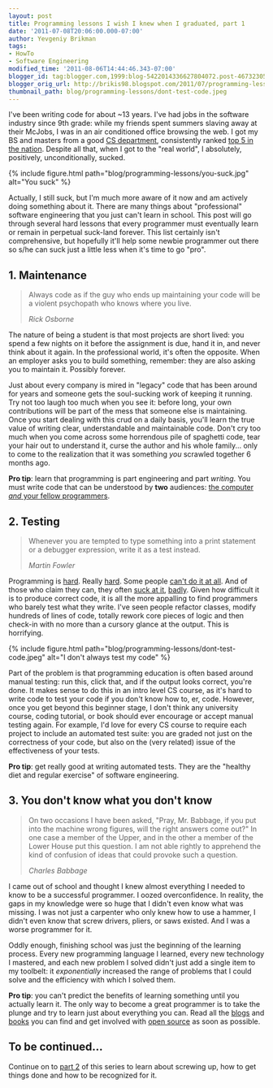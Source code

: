 ```yaml
---
layout: post
title: Programming lessons I wish I knew when I graduated, part 1
date: '2011-07-08T20:06:00.000-07:00'
author: Yevgeniy Brikman
tags:
- HowTo
- Software Engineering
modified_time: '2011-08-06T14:44:46.343-07:00'
blogger_id: tag:blogger.com,1999:blog-5422014336627804072.post-4673230584667905173
blogger_orig_url: http://brikis98.blogspot.com/2011/07/programming-lessons-i-wish-i-knew-when.html
thumbnail_path: blog/programming-lessons/dont-test-code.jpeg
---
```


I've been writing code for about ~13 years. I've had jobs in the software industry since 
9th grade: while my friends spent summers slaving away at their McJobs, I was 
in an air conditioned office browsing the web. I got my BS and masters from a 
good [CS department](http://www.cs.cornell.edu/), consistently ranked [top 5 
in the 
nation](http://grad-schools.usnews.rankingsandreviews.com/best-graduate-schools/top-science-schools/computer-science-rankings). 
Despite all that, when I got to the "real world", I absolutely, positively, 
unconditionally, sucked. 

{% include figure.html path="blog/programming-lessons/you-suck.jpg" alt="You suck" %}

Actually, I still suck, but I'm much more aware of it now and am actively doing 
something about it. There are many things about "professional" software engineering that you just can't learn in 
school. This post will go through several hard lessons that every programmer 
must eventually learn or remain in perpetual suck-land forever. This list 
certainly isn't comprehensive, but hopefully it'll help some newbie programmer 
out there so s/he can suck just a little less when it's time to go "pro".

## 1. Maintenance

<blockquote>
  <p>
    Always code as if the guy who ends up maintaining your code will be a violent 
    psychopath who knows where you live.
  </p>
  <cite>Rick Osborne</cite>
</blockquote>

The nature of being a student is that most projects are short lived: you spend 
a few nights on it before the assignment is due, hand it in, and never think 
about it again. In the professional world, it's often the opposite. 
When an employer asks you to build something, remember: they are also asking 
you to maintain it. Possibly forever.

Just about every company is mired in "legacy" code that has been around for years and 
someone gets the soul-sucking work of keeping it running. Try not too laugh 
too much when you see it: before long, your own contributions will be part of 
the mess that someone else is maintaining. Once you start dealing with this 
crud on a daily basis, you'll learn the true value of writing clear, 
understandable and maintainable code.  Don't cry too much when you come across 
some horrendous pile of spaghetti code, tear your hair out to understand it, 
curse the author and his whole family... only to come to the realization that 
it was something *you* scrawled together 6 months ago.

**Pro tip**: learn that programming is part engineering and part *writing*. You must 
write code that can be understood by **two** audiences: [the computer *and* 
your fellow 
programmers](http://www.codinghorror.com/blog/2008/11/coding-its-just-writing.html). 

## 2. Testing

<blockquote>
  <p>
    Whenever you are tempted to type something into a print statement or 
    a debugger expression, write it as a test instead.
  </p>
  <cite>Martin Fowler</cite> 
</blockquote>

Programming is [hard](http://msmvps.com/blogs/jon_skeet/archive/2009/01/29/programming-is-hard.aspx). 
Really [hard](http://www.bricklin.com/wontprogram.htm). Some people [can't do 
it at all](http://t.co/DFc6NeF). And of those who claim they can, they often 
[suck at it](http://www.iovene.com/56/), 
[badly](http://www.codinghorror.com/blog/2007/02/why-cant-programmers-program.html). 
Given how difficult it is to produce correct code, it is all the more 
appalling to find programmers who barely test what they write. I've seen 
people refactor classes, modify hundreds of lines of code, totally rework core 
pieces of logic and then check-in with no more than a cursory glance at the 
output. This is horrifying. 

{% include figure.html path="blog/programming-lessons/dont-test-code.jpeg" alt="I don't always test my code" %}

Part of the problem is that programming education is often based around manual testing: 
run this, click that, and if the output looks correct, you're done. It makes 
sense to do this in an intro level CS course, as it's hard to write code to 
test your code if you don't know how to, er, code. However, once you get 
beyond this beginner stage, I don't think any university course, coding 
tutorial, or book should ever encourage or accept manual testing again. For 
example, I'd love for every CS course to require each project to include an 
automated test suite: you are graded not just on the correctness of your code, 
but also on the (very related) issue of the effectiveness of your tests.

**Pro tip**: get really good at writing automated tests. They are the "healthy diet and 
regular exercise" of software engineering. 

## 3. You don't know what you don't know

<blockquote>
  <p>
    On two occasions I have been asked, "Pray, Mr. Babbage, if you put into the 
    machine wrong figures, will the right answers come out?" In one case a member 
    of the Upper, and in the other a member of the Lower House put this question. 
    I am not able rightly to apprehend the kind of confusion of ideas that could 
    provoke such a question.
  </p>
  <cite>Charles Babbage</cite>
</blockquote>

I came out of school and thought I knew almost everything I needed to know to be a 
successful programmer. I oozed overconfidence. In reality, the gaps in my 
knowledge were so huge that I didn't even know what was missing. I was not 
just a carpenter who only knew how to use a hammer, I didn't even know that 
screw drivers, pliers, or saws existed. And I was a worse programmer for 
it.

Oddly enough, finishing school was just the beginning of the learning process. Every 
new programming language I learned, every new technology I mastered, and each 
new problem I solved didn't just add a single item to my toolbelt: it 
*exponentially* increased the range of problems that I could solve and the 
efficiency with which I solved them. 

**Pro tip**: you can't predict the benefits of learning something until you actually 
learn it. The only way to become a great programmer is to take the plunge and 
try to learn just about everything you can. Read all the 
[blogs](http://programmers.stackexchange.com/questions/67/can-you-recommend-some-good-programming-blogs) 
and 
[books](http://stackoverflow.com/questions/1711/what-is-the-single-most-influential-book-every-programmer-should-read) 
you can find and get involved with [open 
source](https://it.badykov.com/writing/2011/04/14/open-source/) as soon as 
possible. 

## To be continued...

Continue on to 
[part 2](https://it.badykov.com/writing/2011/07/09/programming-lessons-i-wish-i-knew-when_09/) 
of this series to learn about screwing up, how to get things done and how to 
be recognized for it.
